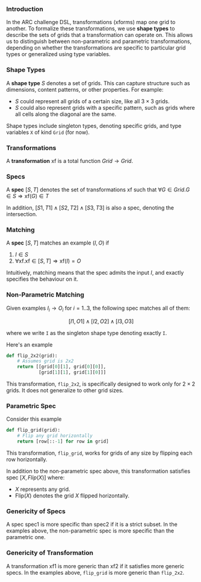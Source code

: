 

### Introduction

In the ARC challenge DSL, transformations (xforms) map one grid to another. To formalize these transformations, we use **shape types** to describe the sets of grids that a transformation can operate on. This allows us to distinguish between non-parametric and parametric transformations, depending on whether the transformations are specific to particular grid types or generalized using type variables.

### Shape Types

A **shape type** $S$ denotes a set of grids. This can capture structure such as dimensions, content patterns, or other properties. For example:

- $S$ could represent all grids of a certain size, like all $3 \times 3$ grids.
- $S$ could also represent grids with a specific pattern, such as grids where all cells along the diagonal are the same.

Shape types include singleton types, denoting specific grids, and type variables `X` of kind `Grid` (for now).

### Transformations

A **transformation** $\text{xf}$ is a total function $Grid \rightarrow Grid$.

### Specs
A **spec** $[S,T]$ denotes the set of transformations $\text{xf}$ such that $\forall G \in Grid. G \in S \Rightarrow \text{xf}(G) \in T$

In addition, $[S1,T1] \wedge [S2,T2] \wedge [S3,T3]$ is also a spec, denoting the intersection.

### Matching
A **spec** $[S,T]$ matches an example $(I,O)$ if

1. $I \in S$
2. $\forall \text{xf}. \text{xf} \in [S,T] \Rightarrow \text{xf}(I) = O$

Intuitively, matching means that the spec admits the input $I$, and exactly specifies the behaviour on it.

### Non-Parametric Matching

Given examples $I_i \rightarrow O_i$ for $i = 1..3$, the following spec matches all of them:

$$[I1,O1] \wedge [I2,O2] \wedge [I3,O3]$$

where we write `I` as the singleton shape type denoting exactly `I`.

Here's an example

```python
def flip_2x2(grid):
    # Assumes grid is 2x2
    return [[grid[0][1], grid[0][0]],
            [grid[1][1], grid[1][0]]]
```

This transformation, `flip_2x2`, is specifically designed to work only for $2 \times 2$ grids. It does not generalize to other grid sizes.


### Parametric Spec

Consider this example

```python
def flip_grid(grid):
    # Flip any grid horizontally
    return [row[::-1] for row in grid]
```

This transformation, `flip_grid`, works for grids of any size by flipping each row horizontally.

In addition to the non-parametric spec above, this transformation satisfies spec $[X, Flip(X)]$ where:

- $X$ represents any grid.
- $\text{Flip}(X)$ denotes the grid $X$ flipped horizontally.

### Genericity of Specs

A spec $\text{spec1}$ is more specific than $\text{spec2}$ if it is a strict subset.
In the examples above, the non-parametric spec is more specific than the parametric one.

### Genericity of Transformation

A transformation $\text{xf1}$ is more generic than $\text{xf2}$ if it satisfies more generic specs.
In the examples above, `flip_grid` is more generic than `flip_2x2`.
